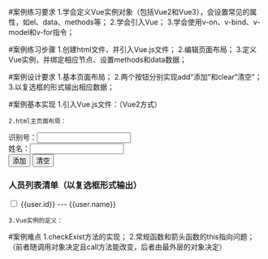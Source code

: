 #案例练习要求
    1.学会定义Vue实例对象（包括Vue2和Vue3），会设置常见的属性，如el、data、methods等；
    2.学会引入Vue；
    3.学会使用v-on、v-bind、v-model和v-for指令；

#案例练习步骤
    1.创建html文件，并引入Vue.js文件；
    2.编辑页面布局；
    3.定义Vue实例，并绑定相应节点、设置methods和data数据；

#案例设计要求
    1.基本页面布局；
    2.两个按钮分别实现add“添加”和clear“清空”；
    3.以复选框的形式输出相应数据；

#案例基本实现
    1.引入Vue.js文件：（Vue2方式）
<script type="text/javascript" src="../vue/js/vue.js"></script>

    2.html主页面布局：
<div id="vue">
    <div :style="divStyle">
        <label>识别号：</label><input type="text" v-model.trim.lazy="id"><br>
        <label>姓名：</label><input type="text" v-model.trim.lazy="name"><br>
        <input type="button" value="添加" @click="add">
        <input type="button" value="清空" @click="clear"><br>
    </div>
    <div>
        <h3>人员列表清单（以复选框形式输出）</h3>
        <p v-for="user in users" :key="user.id"><input type="checkbox"> {{user.id}} --- {{user.name}}</p>
    </div>
</div>

    3.Vue实例的定义：
<script type="text/javascript">
    var vm = new Vue({
        el:'#vue',
        data:{
            id:'',
            name:'',
            divStyle:{
                border: '1px solid black',
                width: '300px',
                height: '100px',
                padding: '20px',
            },
            users:[{
                id:1,
                name:'张清华'
            },{
                id:2,
                name:'袁振兴'
            },{
                id:3,
                name:'赵小燕'
            },{
                id:4,
                name:'李阳阳'
            }],
            flag:true   
        },
        methods:{
            add(){
                if(this.id && this.name){
                    this.checkExist();
                    if(this.flag){
                        this.users.push({
                            id:parseInt(this.id),
                            name:this.name
                        });
                        this.clear();
                    }else{
                        alert('该识别号已存在！！');
                    }                       
                }else{
                    alert('请输入信息！！');
                }                   
            },
            clear(){
                this.id='';
                this.name='';
            },
            checkExist(){
                this.users.forEach((user)=>{
                    if(user.id == parseInt(this.id)){
                        this.flag=false;
                    }
                });
            }
        }
    })
</script>

#案例难点
    1.checkExist方法的实现；
    2.常规函数和箭头函数的this指向问题；（前者随调用对象决定且call方法能改变，后者由最外层的对象决定）